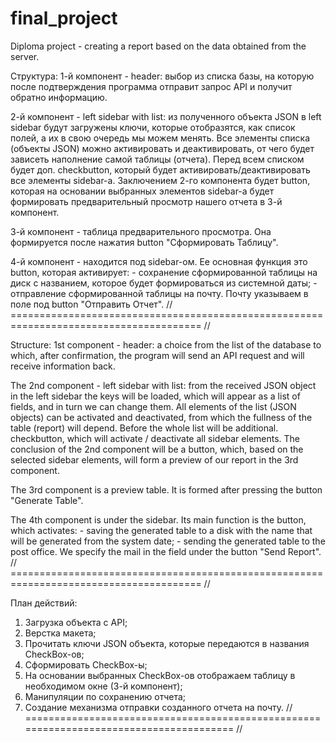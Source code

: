 # final_project
Diploma project - creating a report based on the data obtained from the server.

Структура:
  1-й компонент - header: выбор из списка базы, на которую после подтверждения программа отправит запрос API и получит обратно информацию.

  2-й компонент - left sidebar with list: из полученного объекта JSON в left sidebar будут загружены ключи, которые отобразятся, как список полей, а их в свою очередь мы можем менять.
  Все элементы списка (объекты JSON) можно активировать и деактивировать, от чего будет зависеть наполнение самой таблицы (отчета).
  Перед всем списком будет доп. checkbutton, который будет активировать/деактивировать все элементы sidebar-а.
  Заключением 2-го компонента будет button, которая на основании выбранных элементов sidebar-а будет формировать предварительный просмотр нашего отчета в 3-й компонент.

  3-й компонент - таблица предварительного просмотра. Она формируется после нажатия button "Сформировать Таблицу".

  4-й компонент - находится под sidebar-ом. Ее основная функция это button, которая активирует:
    - сохранение сформированной таблицы на диск с названием, которое будет формироваться из    системной даты;
    - отправление сформированной таблицы на почту. Почту указываем в поле под button           "Отправить Отчет".
// ======================================================================================= //

Structure:
  1st component - header: a choice from the list of the database to which, after confirmation, the program will send an API request and will receive information back.

  The 2nd component - left sidebar with list: from the received JSON object in the left sidebar the keys will be loaded, which will appear as a list of fields, and in turn we can change them.
  All elements of the list (JSON objects) can be activated and deactivated, from which the fullness of the table (report) will depend.
  Before the whole list will be additional. checkbutton, which will activate / deactivate all sidebar elements.
  The conclusion of the 2nd component will be a button, which, based on the selected sidebar elements, will form a preview of our report in the 3rd component.

  The 3rd component is a preview table. It is formed after pressing the button "Generate Table".

  The 4th component is under the sidebar. Its main function is the button, which activates:
    - saving the generated table to a disk with the name that will be generated from the system date;
    - sending the generated table to the post office. We specify the mail in the field under the button "Send Report".
// ======================================================================================= //

План действий:
1. Загрузка объекта с API;
2. Верстка макета;
3. Прочитать ключи JSON объекта, которые передаются в названия CheckBox-ов;
4. Сформировать CheckBox-ы;
5. На основании выбранных CheckBox-ов отображаем таблицу в необходимом окне (3-й компонент);
6. Манипуляции по сохранению отчета;
7. Создание механизма отправки созданного отчета на почту.
// ======================================================================================= //
